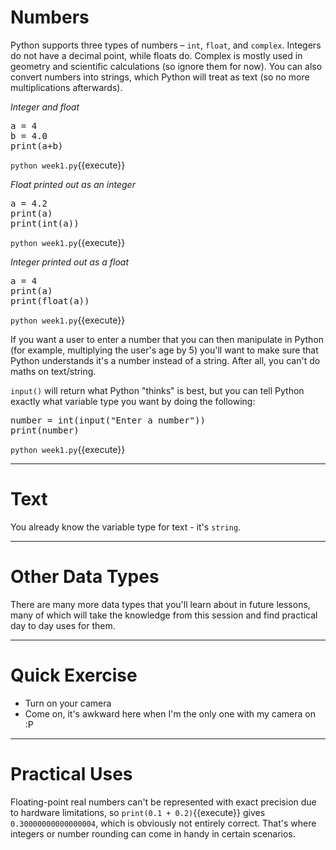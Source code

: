 # Numbers
Python supports three types of numbers – ```int```, ```float```, and ```complex```. Integers do not have a decimal point, while floats do. Complex is mostly used in geometry and scientific calculations (so ignore them for now). You can also convert numbers into strings, which Python will treat as text (so no more multiplications afterwards).

*Integer and float*
<pre class="file" data-filename="week1.py" data-target="replace">
a = 4
b = 4.0
print(a+b)
</pre>

`python week1.py`{{execute}}

*Float printed out as an integer*
<pre class="file" data-filename="week1.py" data-target="replace">
a = 4.2
print(a)
print(int(a))
</pre>

`python week1.py`{{execute}}

*Integer printed out as a float*
<pre class="file" data-filename="week1.py" data-target="replace">
a = 4
print(a)
print(float(a))
</pre>

`python week1.py`{{execute}}

If you want a user to enter a number that you can then manipulate in Python (for example, multiplying the user's age by 5) you'll want to make sure that Python understands it's a number instead of a string. After all, you can't do maths on text/string.

```input()``` will return what Python "thinks" is best, but you can tell Python exactly what variable type you want by doing the following:

<pre class="file" data-filename="week1.py" data-target="replace">
number = int(input("Enter a number"))
print(number)
</pre>

`python week1.py`{{execute}}

<hr>

# Text
You already know the variable type for text - it's ```string```.

<hr>

# Other Data Types
There are many more data types that you'll learn about in future lessons, many of which will take the knowledge from this session and find practical day to day uses for them.

<hr>

# Quick Exercise
- Turn on your camera
- Come on, it's awkward here when I'm the only one with my camera on :P

<hr>

# Practical Uses
Floating-point real numbers can't be represented with exact precision due to hardware limitations, so `print(0.1 + 0.2)`{{execute}} gives ```0.30000000000000004```, which is obviously not entirely correct. That's where integers or number rounding can come in handy in certain scenarios.